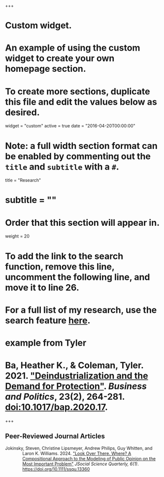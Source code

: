 +++
# Custom widget.
# An example of using the custom widget to create your own homepage section.
# To create more sections, duplicate this file and edit the values below as desired.
widget = "custom"
active = true
date = "2016-04-20T00:00:00"

# Note: a full width section format can be enabled by commenting out the `title` and `subtitle` with a `#`.
title = "Research"
# subtitle = ""


# Order that this section will appear in.
weight = 20

# To add the link to the search function, remove this line, uncomment the following line, and move it to line 26.
# For a full list of my research, use the search feature [here](https://www.jacobauthement.com/publication).

# example from Tyler
# Ba, Heather K., & Coleman, Tyler. 2021. ["Deindustrialization and the Demand for Protection"](https://www.tyler-coleman.com/publication/bacoleman2021). _Business and Politics_, 23(2), 264-281. [doi:10.1017/bap.2020.17](https://doi.org/10.1017/bap.2020.17).


+++
<h2>Peer-Reviewed Journal Articles</h2>

<div style="padding-left: 4em; text-indent: -4em;">

<p> Jokinsky, Steven, Christine Lipsmeyer, Andrew Philips, Guy Whitten, and Laron K. Williams. 2024. <a href="https://www.stevenjokinsky.com/publication/jokinsky_look_2024">"Look Over There. Where? A Compositional Approach to the Modeling of Public Opinion on the Most Important Problem"</a> <i>JSocial Science Quarterly, 6(1)</i>. <a href="https://onlinelibrary.wiley.com/doi/10.1111/ssqu.13360">https://doi.org/10.1111/ssqu.13360</a> </p>

</div>
